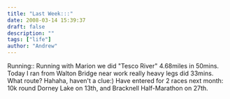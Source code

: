 ```yaml
---
title: "Last Week:::"
date: 2008-03-14 15:39:37
draft: false
description: ""
tags: ["life"]
author: "Andrew"
---
```


Running:: Running with Marion we did "Tesco River" 4.68miles in 50mins. Today I ran from Walton Bridge near work really heavy legs did 33mins. What route? Hahaha, haven't a clue:) Have entered for 2 races next month: 10k round Dorney Lake on 13th, and Bracknell Half-Marathon on 27th.
